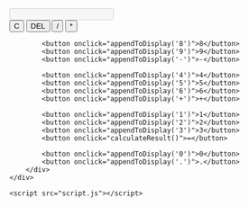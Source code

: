 <!DOCTYPE html>
<html lang="en">
<head>
    <meta charset="UTF-8">
    <meta name="viewport" content="width=device-width, initial-scale=1.0">
    <title>Calculator</title>
    <link rel="stylesheet" href="style.css">
</head>
<body>
    <div class="calculator">
        <input type="text" id="display" disabled>
        <div class="buttons">
            <button onclick="clearDisplay()">C</button>
            <button onclick="deleteChar()">DEL</button>
            <button onclick="appendToDisplay('/')">/</button>
            <button onclick="appendToDisplay('*')">*</button>

            
            <button onclick="appendToDisplay('8')">8</button>
            <button onclick="appendToDisplay('9')">9</button>
            <button onclick="appendToDisplay('-')">-</button>

            <button onclick="appendToDisplay('4')">4</button>
            <button onclick="appendToDisplay('5')">5</button>
            <button onclick="appendToDisplay('6')">6</button>
            <button onclick="appendToDisplay('+')">+</button>

            <button onclick="appendToDisplay('1')">1</button>
            <button onclick="appendToDisplay('2')">2</button>
            <button onclick="appendToDisplay('3')">3</button>
            <button onclick="calculateResult()">=</button>

            <button onclick="appendToDisplay('0')">0</button>
            <button onclick="appendToDisplay('.')">.</button>
        </div>
    </div>

    <script src="script.js"></script>
</body>
</html>
